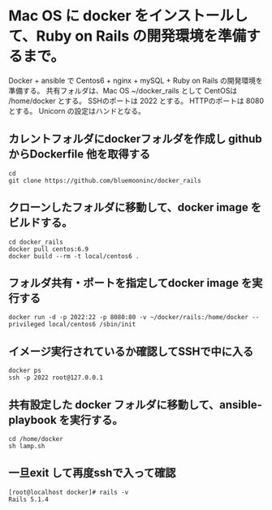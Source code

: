 # Mac OS に docker をインストールして、Ruby on Rails の開発環境を準備するまで。

Docker + ansible で Centos6  + nginx + mySQL + Ruby on Rails の開発環境を準備する。
共有フォルダは、Mac OS ~/docker_rails として CentOSは /home/docker とする。
SSHのポートは 2022 とする。
HTTPのポートは 8080 とする。
Unicorn の設定はハンドとなる。

## カレントフォルダにdockerフォルダを作成し github からDockerfile 他を取得する

```
cd
git clone https://github.com/bluemooninc/docker_rails
```

## クローンしたフォルダに移動して、docker image をビルドする。

```
cd docker_rails
docker pull centos:6.9
docker build --rm -t local/centos6 .
```

## フォルダ共有・ポートを指定してdocker image を実行する

```
docker run -d -p 2022:22 -p 8080:80 -v ~/docker/rails:/home/docker --privileged local/centos6 /sbin/init
```

## イメージ実行されているか確認してSSHで中に入る

```
docker ps
ssh -p 2022 root@127.0.0.1
```

## 共有設定した docker フォルダに移動して、ansible-playbook を実行する。

```
cd /home/docker
sh lamp.sh
```

## 一旦exit して再度sshで入って確認

```
[root@localhost docker]# rails -v
Rails 5.1.4
```
